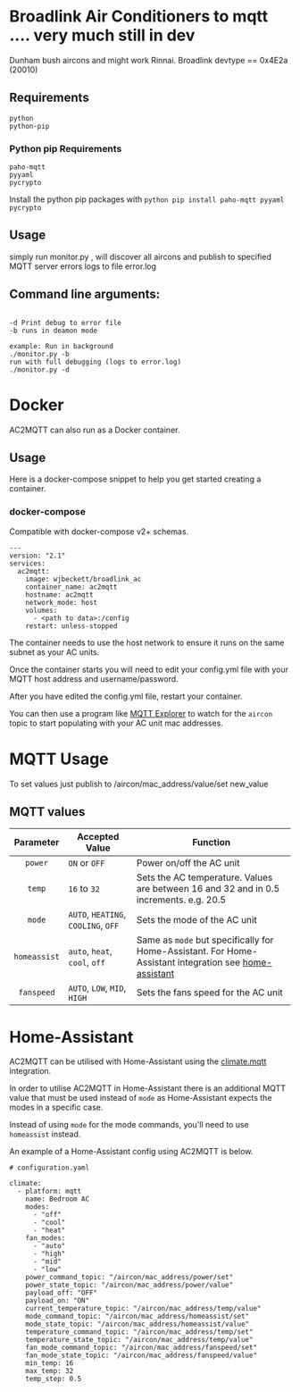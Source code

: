 # Broadlink Air Conditioners to mqtt .... very much still in dev
Dunham bush aircons and might work Rinnai.  Broadlink devtype == 0x4E2a (20010)

## Requirements
```
python
python-pip
```
### Python pip Requirements
```
paho-mqtt
pyyaml
pycrypto
```
Install the python pip packages with `python pip install paho-mqtt pyyaml pycrypto`
## Usage
simply run monitor.py , will discover all aircons and publish to specified MQTT server
errors logs to file error.log

## Command line arguments: 

```

-d Print debug to error file
-b runs in deamon mode

example: Run in background
./monitor.py -b
run with full debugging (logs to error.log)
./monitor.py -d
```

# Docker
AC2MQTT can also run as a Docker container.
## Usage

Here is a docker-compose snippet to help you get started creating a container.

### docker-compose

Compatible with docker-compose v2+ schemas.

```
---
version: "2.1"
services:
  ac2mqtt:
    image: wjbeckett/broadlink_ac
    container_name: ac2mqtt
    hostname: ac2mqtt
    network_mode: host
    volumes:
      - <path to data>:/config
    restart: unless-stopped
```
The container needs to use the host network to ensure it runs on the same subnet as your AC units.

Once the container starts you will need to edit your config.yml file with your MQTT host address and username/password.

After you have edited the config.yml file, restart your container. 

You can then use a program like [MQTT Explorer](http://mqtt-explorer.com/) to watch for the `aircon` topic to start populating with your AC unit mac addresses.

# MQTT Usage

To set values just publish to /aircon/mac_address/value/set  new_value  

## MQTT values
| Parameter | Accepted Value | Function |
| :----: | --- | --- |
| `power` | `ON` or `OFF` | Power on/off the AC unit|
| `temp` | `16` to `32` | Sets the AC temperature. Values are between 16 and 32 and in 0.5 increments. e.g. 20.5 |
| `mode` | `AUTO`, `HEATING`, `COOLING`, `OFF` | Sets the mode of the AC unit |
| `homeassist` | `auto`, `heat`, `cool`, `off` | Same as `mode` but specifically for Home-Assistant. For Home-Assistant integration see [home-assistant](https://github.com/liaan/broadlink_ac_mqtt#home-assistant) |
| `fanspeed` | `AUTO`, `LOW`, `MID`, `HIGH` | Sets the fans speed for the AC unit |

# Home-Assistant
AC2MQTT can be utilised with Home-Assistant using the [climate.mqtt](https://www.home-assistant.io/integrations/climate.mqtt/) integration.

In order to utilise AC2MQTT in Home-Assistant there is an additional MQTT value that must be used instead of `mode` as Home-Assistant expects the modes in a specific case.

Instead of using `mode` for the mode commands, you'll need to use `homeassist` instead.

An example of a Home-Assistant config using AC2MQTT is below.

```
# configuration.yaml

climate:
  - platform: mqtt
    name: Bedroom AC
    modes:
      - "off"
      - "cool"
      - "heat"
    fan_modes:
      - "auto"
      - "high"
      - "mid"
      - "low"
    power_command_topic: "/aircon/mac_address/power/set"
    power_state_topic: "/aircon/mac_address/power/value"
    payload_off: "OFF"
    payload_on: "ON"
    current_temperature_topic: "/aircon/mac_address/temp/value"
    mode_command_topic: "/aircon/mac_address/homeassist/set"
    mode_state_topic: "/aircon/mac_address/homeassist/value"
    temperature_command_topic: "/aircon/mac_address/temp/set"
    temperature_state_topic: "/aircon/mac_address/temp/value"
    fan_mode_command_topic: "/aircon/mac_address/fanspeed/set"
    fan_mode_state_topic: "/aircon/mac_address/fanspeed/value"
    min_temp: 16
    max_temp: 32
    temp_step: 0.5
```
